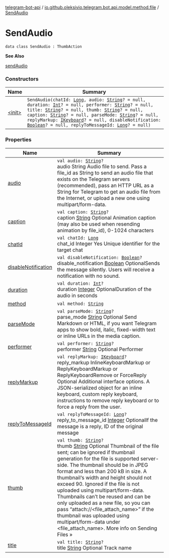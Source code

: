 [telegram-bot-api](../../index.md) / [io.github.oleksivio.telegram.bot.api.model.method.file](../index.md) / [SendAudio](./index.md)

# SendAudio

`data class SendAudio : ThumbAction`

**See Also**

[sendAudio](#)

### Constructors

| Name | Summary |
|---|---|
| [&lt;init&gt;](-init-.md) | `SendAudio(chatId: `[`Long`](https://kotlinlang.org/api/latest/jvm/stdlib/kotlin/-long/index.html)`, audio: `[`String`](https://kotlinlang.org/api/latest/jvm/stdlib/kotlin/-string/index.html)`? = null, duration: `[`Int`](https://kotlinlang.org/api/latest/jvm/stdlib/kotlin/-int/index.html)`? = null, performer: `[`String`](https://kotlinlang.org/api/latest/jvm/stdlib/kotlin/-string/index.html)`? = null, title: `[`String`](https://kotlinlang.org/api/latest/jvm/stdlib/kotlin/-string/index.html)`? = null, thumb: `[`String`](https://kotlinlang.org/api/latest/jvm/stdlib/kotlin/-string/index.html)`? = null, caption: `[`String`](https://kotlinlang.org/api/latest/jvm/stdlib/kotlin/-string/index.html)`? = null, parseMode: `[`String`](https://kotlinlang.org/api/latest/jvm/stdlib/kotlin/-string/index.html)`? = null, replyMarkup: `[`IKeyboard`](../../io.github.oleksivio.telegram.bot.api.model.objects.std.keyboard/-i-keyboard.md)`? = null, disableNotification: `[`Boolean`](https://kotlinlang.org/api/latest/jvm/stdlib/kotlin/-boolean/index.html)`? = null, replyToMessageId: `[`Long`](https://kotlinlang.org/api/latest/jvm/stdlib/kotlin/-long/index.html)`? = null)` |

### Properties

| Name | Summary |
|---|---|
| [audio](audio.md) | `val audio: `[`String`](https://kotlinlang.org/api/latest/jvm/stdlib/kotlin/-string/index.html)`?`<br>audio  String   Audio file to send. Pass a file_id as String to send an audio file that exists on the Telegram servers (recommended), pass an HTTP URL as a String for Telegram to get an audio file from the Internet, or upload a new one using multipart/form-data. |
| [caption](caption.md) | `val caption: `[`String`](https://kotlinlang.org/api/latest/jvm/stdlib/kotlin/-string/index.html)`?`<br>caption [String](https://kotlinlang.org/api/latest/jvm/stdlib/kotlin/-string/index.html) Optional Animation caption (may also be used when resending animation by file_id), 0-1024 characters |
| [chatId](chat-id.md) | `val chatId: `[`Long`](https://kotlinlang.org/api/latest/jvm/stdlib/kotlin/-long/index.html)<br>chat_id Integer Yes Unique identifier for the target chat |
| [disableNotification](disable-notification.md) | `val disableNotification: `[`Boolean`](https://kotlinlang.org/api/latest/jvm/stdlib/kotlin/-boolean/index.html)`?`<br>disable_notification [Boolean](https://kotlinlang.org/api/latest/jvm/stdlib/kotlin/-boolean/index.html) OptionalSends the message silently. Users will receive a notification with no sound. |
| [duration](duration.md) | `val duration: `[`Int`](https://kotlinlang.org/api/latest/jvm/stdlib/kotlin/-int/index.html)`?`<br>duration [Integer](https://docs.oracle.com/javase/6/docs/api/java/lang/Integer.html) OptionalDuration of the audio in seconds |
| [method](method.md) | `val method: `[`String`](https://kotlinlang.org/api/latest/jvm/stdlib/kotlin/-string/index.html) |
| [parseMode](parse-mode.md) | `val parseMode: `[`String`](https://kotlinlang.org/api/latest/jvm/stdlib/kotlin/-string/index.html)`?`<br>parse_mode [String](https://kotlinlang.org/api/latest/jvm/stdlib/kotlin/-string/index.html) Optional Send Markdown or HTML, if you want Telegram apps to show bold, italic, fixed-width text or inline URLs in the media caption. |
| [performer](performer.md) | `val performer: `[`String`](https://kotlinlang.org/api/latest/jvm/stdlib/kotlin/-string/index.html)`?`<br>performer [String](https://kotlinlang.org/api/latest/jvm/stdlib/kotlin/-string/index.html) Optional Performer |
| [replyMarkup](reply-markup.md) | `val replyMarkup: `[`IKeyboard`](../../io.github.oleksivio.telegram.bot.api.model.objects.std.keyboard/-i-keyboard.md)`?`<br>reply_markup InlineKeyboardMarkup or ReplyKeyboardMarkup or ReplyKeyboardRemove or ForceReply Optional Additional interface options. A JSON-serialized object for an inline keyboard, custom reply keyboard, instructions to remove reply keyboard or to force a reply from the user. |
| [replyToMessageId](reply-to-message-id.md) | `val replyToMessageId: `[`Long`](https://kotlinlang.org/api/latest/jvm/stdlib/kotlin/-long/index.html)`?`<br>reply_to_message_id [Integer](https://docs.oracle.com/javase/6/docs/api/java/lang/Integer.html) OptionalIf the message is a reply, ID of the original message |
| [thumb](thumb.md) | `val thumb: `[`String`](https://kotlinlang.org/api/latest/jvm/stdlib/kotlin/-string/index.html)`?`<br>thumb  [String](https://kotlinlang.org/api/latest/jvm/stdlib/kotlin/-string/index.html) Optional Thumbnail of the file sent; can be ignored if thumbnail generation for the file is supported server-side. The thumbnail should be in JPEG format and less than 200 kB in size. A thumbnail‘s width and height should not exceed 90. Ignored if the file is not uploaded using multipart/form-data. Thumbnails can’t be reused and can be only uploaded as a new file, so you can pass “attach://&lt;file_attach_name&gt;” if the thumbnail was uploaded using multipart/form-data under &lt;file_attach_name&gt;. More info on Sending Files » |
| [title](title.md) | `val title: `[`String`](https://kotlinlang.org/api/latest/jvm/stdlib/kotlin/-string/index.html)`?`<br>title [String](https://kotlinlang.org/api/latest/jvm/stdlib/kotlin/-string/index.html) Optional Track name |

